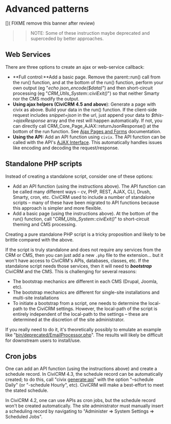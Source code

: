 # Advanced patterns

[]( FIXME remove this banner after review)
>> NOTE: Some of these instruction maybe deprecated and superceded by better
>> approaches.

## Web Services

There are three options to create an ajax or web-service callback:

-   **Full control:**Add a basic page. Remove the parent::run() call
    from the run() function, and at the bottom of the run() function,
    perform your own output (eg "*echo json\_encode($data)*") and then
    short-circuit processing (eg "*CRM\_Utils\_System::civiExit()*") so
    that neither Smarty nor the CMS modify the output.
-   **Using ajax helpers (CiviCRM 4.5 and above**): Generate a page with
    civix as above. Build your data in the run() function. If the
    client-side request includes *snippet=json* in the url, just append
    your data to *$this-\>ajaxResponse* array and the rest will happen
    automatically. If not, you can directly call
    CRM\_Core\_Page\_AJAX::returnJsonResponse() at the bottom of the run
    function. See [Ajax Pages and
    Forms](/confluence/display/CRMDOC/Ajax+Pages+and+Forms)
    documentation.
-   **Using the API:** Add an API function using `civix`.
    The API function can be called with the API's [AJAX
    Interface](http://wiki.civicrm.org/confluence/display/CRMDOC/AJAX+Interface).
    This automatically handles issues like encoding and decoding the
    request/response.

## Standalone PHP scripts

Instead of creating a standalone script, consider one of these options:

-   Add an API function (using the instructions above). The API function
    can be called many different ways – cv, PHP, REST, AJAX, CLI, Drush,
    Smarty, cron, etc. CiviCRM used to include a number of standalone
    scripts – many of these have been migrated to API functions because
    this approach is simpler and more flexible.
-   Add a basic page (using the instructions above). At the bottom of
    the run() function, call "*CRM\_Utils\_System::civiExit()*" to
    short-circuit theming and CMS processing.

Creating a pure standalone PHP script is a tricky proposition and likely to be
brittle compared with the above.

If the script is truly standalone and
does not require any services from the CRM or CMS, then you can just add a
new `.php` file to the extension... but it won't have access to CiviCRM's
APIs, databases, classes, etc. If the standalone script needs those
services, then it will need to ***bootstrap*** CiviCRM and the CMS. This
is challenging for several reasons:

-   The bootstrap mechanics are different in each CMS (Drupal, Joomla,
    etc).
-   The bootstrap mechanics are different for single-site installations
    and multi-site installations
-   To initiate a bootstrap from a script, one needs to determine the
    local-path to the CiviCRM settings. However, the local-path of the
    script is entirely independent of the local-path to the settings –
    these are determined at the discretion of the site administrator.

If you really need to do it, it's theoretically possibly to emulate an
example like
"[bin/deprecated/EmailProcessor.php](http://svn.civicrm.org/civicrm/branches/v4.1/bin/deprecated/EmailProcessor.php)".
The results will likely be difficult for downstream users to
install/use.


## Cron jobs

One can add an API function (using the instructions above) and create a
schedule record. In CiviCRM 4.3, the schedule record can be
automatically created; to do this, call "civix
[generate:api](http://generateapi)" with the option "–schedule Daily"
(or "-schedule Hourly", etc). CiviCRM will make a best-effort to meet
the stated schedule.

In CiviCRM 4.2, one can use APIs as cron jobs, but the schedule record
won't be created automatically. The site administrator must manually
insert a scheduling record by navigating to "Administer =\> System
Settings =\> Scheduled Jobs".

